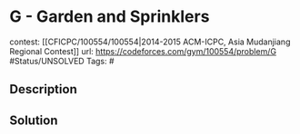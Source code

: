 # G - Garden and Sprinklers

contest: [[CFICPC/100554/100554|2014-2015 ACM-ICPC, Asia Mudanjiang Regional Contest]]
url: https://codeforces.com/gym/100554/problem/G
#Status/UNSOLVED
Tags: #

## Description

## Solution

